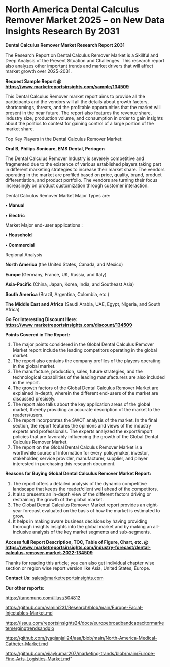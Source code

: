 # North America Dental Calculus Remover Market 2025 – on New Data Insights Research By 2031

<strong>Dental Calculus Remover Market Research Report 2031</strong>

The Research Report on Dental Calculus Remover Market is a Skillful and Deep Analysis of the Present Situation and Challenges. This research report also analyzes other important trends and market drivers that will affect market growth over 2025-2031.

<strong>Request Sample Report @ <a href=https://www.marketreportsinsights.com/sample/134509>https://www.marketreportsinsights.com/sample/134509</a></strong>

This Dental Calculus Remover market report aims to provide all the participants and the vendors will all the details about growth factors, shortcomings, threats, and the profitable opportunities that the market will present in the near future. The report also features the revenue share, industry size, production volume, and consumption in order to gain insights about the politics to contest for gaining control of a large portion of the market share.

Top Key Players in the Dental Calculus Remover Market:

<strong>Oral B, Philips Sonicare, EMS Dental, Periogen</strong>

The Dental Calculus Remover Industry is severely competitive and fragmented due to the existence of various established players taking part in different marketing strategies to increase their market share. The vendors operating in the market are profiled based on price, quality, brand, product differentiation, and product portfolio. The vendors are turning their focus increasingly on product customization through customer interaction.

Dental Calculus Remover Market Major Types are:

<strong>• Manual

• Electric</strong>

Market Major end-user applications :

<strong>• Household

• Commercial</strong>

Regional Analysis

</u><strong><b>North America</b></strong> (the United States, Canada, and Mexico)

<strong><b>Europe </b></strong>(Germany, France, UK, Russia, and Italy)

<strong><b>Asia-Pacific</b></strong> (China, Japan, Korea, India, and Southeast Asia)

<strong><b>South America</b></strong> (Brazil, Argentina, Colombia, etc.)

<strong><b>The Middle East and Africa</b></strong> (Saudi Arabia, UAE, Egypt, Nigeria, and South Africa)

<strong>Go For Interesting Discount Here: <a href=https://www.marketreportsinsights.com/discount/134509>https://www.marketreportsinsights.com/discount/134509</a></strong>

<strong>Points Covered in The Report:</strong>
<ol>
  <li>The major points considered in the Global Dental Calculus Remover Market report include the leading competitors operating in the global market.</li>
  <li>The report also contains the company profiles of the players operating in the global market.</li>
  <li>The manufacture, production, sales, future strategies, and the technological capabilities of the leading manufacturers are also included in the report.</li>
  <li>The growth factors of the Global Dental Calculus Remover Market are explained in-depth, wherein the different end-users of the market are discussed precisely.</li>
  <li>The report also talks about the key application areas of the global market, thereby providing an accurate description of the market to the readers/users.</li>
  <li>The report incorporates the SWOT analysis of the market. In the final section, the report features the opinions and views of the industry experts and professionals. The experts analyzed the export/import policies that are favorably influencing the growth of the Global Dental Calculus Remover Market.</li>
  <li>The report on the Global Dental Calculus Remover Market is a worthwhile source of information for every policymaker, investor, stakeholder, service provider, manufacturer, supplier, and player interested in purchasing this research document.</li>
</ol>
<strong>Reasons for Buying Global Dental Calculus Remover Market Report:</strong>

<ol>
  <li>The report offers a detailed analysis of the dynamic competitive landscape that keeps the reader/client well ahead of the competitors.</li>
  <li>It also presents an in-depth view of the different factors driving or restraining the growth of the global market.</li>
  <li>The Global Dental Calculus Remover Market report provides an eight-year forecast evaluated on the basis of how the market is estimated to grow.</li>
  <li>It helps in making aware business decisions by having providing thorough insights insights into the global market and by making an all-inclusive analysis of the key market segments and sub-segments.</li>
</ol>
<strong>Access full Report Description, TOC, Table of Figure, Chart, etc. @ <a href=https://www.marketreportsinsights.com/industry-forecast/dental-calculus-remover-market-2022-134509>https://www.marketreportsinsights.com/industry-forecast/dental-calculus-remover-market-2022-134509</a></strong>


Thanks for reading this article; you can also get individual chapter wise section or region wise report version like Asia, United States, Europe.

<strong>Contact Us:</strong>
sales@marketreportsinsights.com

<strong>Our other reports:</strong>

<a href=https://tanomuno.com/illust/504812>https://tanomuno.com/illust/504812</a>

<a href=https://github.com/yamini231/Research/blob/main/Europe-Facial-Injectables-Market.md>https://github.com/yamini231/Research/blob/main/Europe-Facial-Injectables-Market.md</a>

<a href=https://issuu.com/reportsinsights24/docs/europebroadbandcapacitormarketemergingtrendsandglo>https://issuu.com/reportsinsights24/docs/europebroadbandcapacitormarketemergingtrendsandglo</a>

<a href=https://github.com/tyagianjali24/aaa/blob/main/North-America-Medical-Catheter-Market.md>https://github.com/tyagianjali24/aaa/blob/main/North-America-Medical-Catheter-Market.md</a>

<a href=https://github.com/vijaykumar207/marketing-trands/blob/main/Europe-Fine-Arts-Logistics-Market.md>https://github.com/vijaykumar207/marketing-trands/blob/main/Europe-Fine-Arts-Logistics-Market.md</a>"
